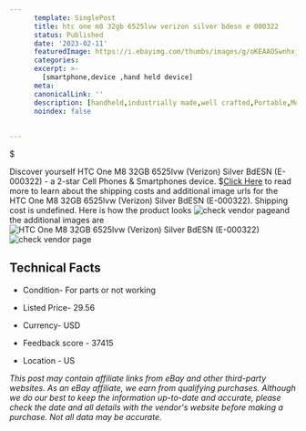 ```yaml
---
      template: SinglePost
      title: htc one m8 32gb 6525lvw verizon silver bdesn e 000322 
      status: Published
      date: '2023-02-11'
      featuredImage: https://i.ebayimg.com/thumbs/images/g/oKEAAOSwnhxjvHtN/s-l225.jpg
      categories: 
      excerpt: >-
        [smartphone,device ,hand held device]
      meta:
      canonicalLink: ''
      description: [handheld,industrially made,well crafted,Portable,Mobile,Compact,Convenient,Lightweight,Maneuverable,Man-portable,Miniature,Carriable,Hand-held,Light,Holdable,Transportable,Mobile device,Pocket-sized,On-the-go,Wireless,Cordless,Compact size,Convenient size, smartphone,device ,hand held device]
      noindex: false
      
        
---
```

$

Discover yourself HTC One M8 32GB 6525lvw (Verizon) Silver BdESN (E-000322) - a 2-star Cell Phones & Smartphones device.
$[Click Here](https://www.ebay.com/itm/155395627378?hash=item242e4d1972%3Ag%3AoKEAAOSwnhxjvHtN&mkevt=1&mkcid=1&mkrid=711-53200-19255-0&campid=%253CePNCampaignId%253E&customid=%253CreferenceId%253E&toolid=10049) to read more to learn about the shipping costs and additional image urls for the HTC One M8 32GB 6525lvw (Verizon) Silver BdESN (E-000322). Shipping cost is undefined. Here is how the product looks ![check vendor page](https://i.ebayimg.com/thumbs/images/g/oKEAAOSwnhxjvHtN/s-l225.jpg)and the additional images are![HTC One M8 32GB 6525lvw (Verizon) Silver BdESN (E-000322)](https://i.ebayimg.com/images/g/oKEAAOSwnhxjvHtN/s-l1600.jpg)![check vendor page](https://origin-galleryplus.ebayimg.com/ws/web/155395627378_2_0_1/225x225.jpg,https://origin-galleryplus.ebayimg.com/ws/web/155395627378_3_0_1/225x225.jpg,https://origin-galleryplus.ebayimg.com/ws/web/155395627378_4_0_1/225x225.jpg)



 ## Technical Facts 



     
      

 - Condition- For parts or not working 


      

 - Listed Price- 29.56 


      

 - Currency- USD 


      

 - Feedback score - 37415 


      

 - Location - US 


      
      

 *_This post may contain affiliate links from eBay and other third-party websites. As an eBay affiliate, we earn from qualifying purchases. Although we do our best to keep the information up-to-date and accurate, please check the date and all details with the vendor's website before making a purchase. Not all data may be accurate._*






